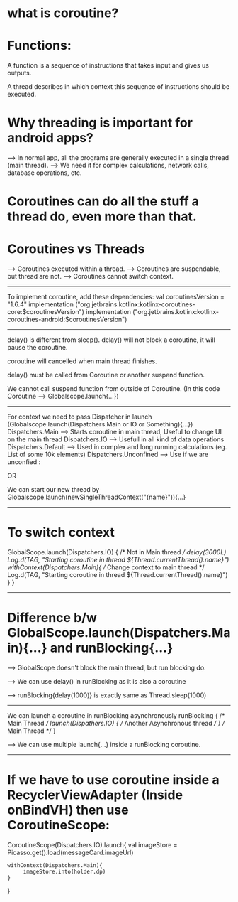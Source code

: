 # what is coroutine?

# Functions:
A function is a sequence of instructions that takes input and gives us outputs.

A thread describes in which context this sequence of instructions should be executed.

# Why threading is important for android apps?
--> In normal app, all the programs are generally executed in a single thread (main thread).
--> We need it for complex calculations, network calls, database operations, etc.


# Coroutines can do all the stuff a thread do, even more than that.

# Coroutines vs Threads
--> Coroutines executed within a thread.
--> Coroutines are suspendable, but thread are not.
--> Coroutines cannot switch context.
 

---------------------------------------------------------------------------------------------

To implement coroutine, add these dependencies:
val coroutinesVersion = "1.6.4"
implementation ("org.jetbrains.kotlinx:kotlinx-coroutines-core:$coroutinesVersion")
implementation ("org.jetbrains.kotlinx:kotlinx-coroutines-android:$coroutinesVersion")


---------------------------------------------------------------------------------------------

delay() is different from sleep(). delay() will not block a coroutine, it will pause the coroutine.

coroutine will cancelled when main thread finishes.

delay() must be called from Coroutine or another suspend function.

We cannot call suspend function from outside of Coroutine. (In this code Coroutine --> Globalscope.launch{...})

--------------------------------------------------------------------------------------------

For context we need to pass Dispatcher in launch (Globalscope.launch(Dispatchers.Main or IO or Something){...})
Dispatchers.Main --> Starts coroutine in main thread, Useful to change UI on the main thread
Dispatchers.IO --> Usefull in all kind of data operations
Dispatchers.Default --> Used in complex and long running calculations (eg. List of some 10k elements)
Dispatchers.Unconfined --> Use if we are unconfied :

OR 

We can start our new thread by
Globalscope.launch(newSingleThreadContext("{name}")){...}

-------------------------------------------------------------------------------------------

# To switch context

GlobalScope.launch(Dispatchers.IO) {  /* Not in Main thread */
    delay(3000L)
    Log.d(TAG, "Starting coroutine in thread ${Thread.currentThread().name}")
    withContext(Dispatchers.Main){ /* Change context to main thread */
        Log.d(TAG, "Starting coroutine in thread ${Thread.currentThread().name}")
    }
}


----------------------------------------------------------------------------------------------

# Difference b/w GlobalScope.launch(Dispatchers.Main){...} and runBlocking{...}

--> GlobalScope doesn't block the main thread, but run blocking do.


--> We can use delay() in runBlocking as it is also a coroutine

--> runBlocking{delay(1000)} is exactly same as Thread.sleep(1000)

------------------------------------------------------------------------------------------------

We can launch a coroutine in runBlocking asynchronously
runBlocking {
    /* Main Thread */
    launch(Dispathers.IO) {
        /* Another Asynchronous thread */
    }
    /* Main Thread */
}

--> We can use multiple launch{...} inside a runBlocking coroutine.

--------------------------------------------------------------------------------------------------

# If we have to use coroutine inside a RecyclerViewAdapter (Inside onBindVH) then use CoroutineScope:

CoroutineScope(Dispatchers.IO).launch{
    val imageStore = Picasso.get().load(messageCard.imageUrl)

    withContext(Dispatchers.Main){
         imageStore.into(holder.dp)
    }
}
